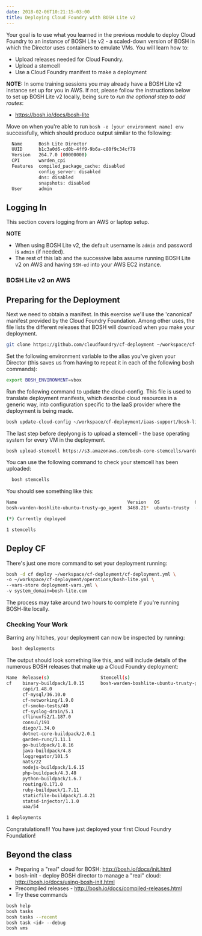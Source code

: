 ```yaml
---
date: 2018-02-06T10:21:15-03:00
title: Deploying Cloud Foundry with BOSH Lite v2
---
```


Your goal is to use what you learned in the previous module to deploy Cloud Foundry to an instance of BOSH Lite v2 - a scaled-down version of BOSH in which the Director uses containers to emulate VMs. You will learn how to:

- Upload releases needed for Cloud Foundry.
- Upload a stemcell
- Use a Cloud Foundry manifest to make a deployment

**NOTE:** In some training sessions you may already have a BOSH Lite v2 instance set up for you in AWS. If not, please follow the instructions below to set up BOSH Lite v2 locally, being sure to *run the optional step to add routes*:

- https://bosh.io/docs/bosh-lite

Move on when you're able to run `bosh -e [your environment name] env` successfully, which should produce output similar to the following:

```sh
  Name      Bosh Lite Director
  UUID      b1c3a0d6-cd0b-4ff9-9b6a-c80f9c34cf79
  Version   264.7.0 (00000000)
  CPI       warden_cpi
  Features  compiled_package_cache: disabled
            config_server: disabled
            dns: disabled
            snapshots: disabled
  User      admin
```

## Logging In

<!-- THIS SECTION WILL NEED TO BE REWRITTEN AFTER WE PIN DOWN AWS METHOD -->

This section covers logging from an AWS or laptop setup.

**NOTE**

- When using BOSH Lite v2, the default username is `admin` and password is `admin` (if needed).
- The rest of this lab and the successive labs assume running BOSH Lite v2 on AWS and having `SSH-ed` into your AWS EC2 instance.

### BOSH Lite v2 on AWS


## Preparing for the Deployment

<!-- THIS SECTION MAY NEED CHANGES FOR AWS -->

Next we need to obtain a manifest. In this exercise we'll use the 'canonical' manifest provided by the Cloud Foundry Foundation. Among other uses, the file lists the different releases that BOSH will download when you make your deployment.

```sh
git clone https://github.com/cloudfoundry/cf-deployment ~/workspace/cf-deployment
```

Set the following environment variable to the alias you've given your Director (this saves us from having to repeat it in each of the following bosh commands):

```sh
export BOSH_ENVIRONMENT=vbox
```

Run the following command to update the cloud-config. This file is used to translate deployment manifests, which describe cloud resources in a generic way, into configuration specific to the IaaS provider where the deployment is being made.

```sh
bosh update-cloud-config ~/workspace/cf-deployment/iaas-support/bosh-lite/cloud-config.yml
```

The last step before deplyong is to upload a stemcell - the base operating system for every VM in the deployment.

```sh
bosh upload-stemcell https://s3.amazonaws.com/bosh-core-stemcells/warden/bosh-stemcell-3468.21-warden-boshlite-ubuntu-trusty-go_agent.tgz
```

You can use the following command to check your stemcell has been uploaded:

```sh
  bosh stemcells
```

You should see something like this:
```sh
Name                                         Version   OS             CPI  CID
bosh-warden-boshlite-ubuntu-trusty-go_agent  3468.21*  ubuntu-trusty  -    765798f4-756f-4ba7-52d4-26e64a5bf0cc

(*) Currently deployed

1 stemcells
```

## Deploy CF

There's just one more command to set your deployment running:

```sh
bosh -d cf deploy ~/workspace/cf-deployment/cf-deployment.yml \
-o ~/workspace/cf-deployment/operations/bosh-lite.yml \
--vars-store deployment-vars.yml \
-v system_domain=bosh-lite.com
```

The process may take around two hours to complete if you're running BOSH-lite locally.

### Checking Your Work

Barring any hitches, your deployment can now be inspected by running:

```sh
  bosh deployments
```

The output should look something like this, and will include details of the numerous BOSH releases that make up a Cloud Foundry deployment:

```sh
Name  Release(s)                   Stemcell(s)                                          Team(s)  Cloud Config
cf    binary-buildpack/1.0.15      bosh-warden-boshlite-ubuntu-trusty-go_agent/3468.21  -        latest
      capi/1.48.0
      cf-mysql/36.10.0
      cf-networking/1.9.0
      cf-smoke-tests/40
      cf-syslog-drain/5.1
      cflinuxfs2/1.187.0
      consul/191
      diego/1.34.0
      dotnet-core-buildpack/2.0.1
      garden-runc/1.11.1
      go-buildpack/1.8.16
      java-buildpack/4.8
      loggregator/101.5
      nats/22
      nodejs-buildpack/1.6.15
      php-buildpack/4.3.48
      python-buildpack/1.6.7
      routing/0.171.0
      ruby-buildpack/1.7.11
      staticfile-buildpack/1.4.21
      statsd-injector/1.1.0
      uaa/54

1 deployments
```

Congratulations!!! You have just deployed your first Cloud Foundry Foundation!

## Beyond the class

* Preparing a "real" cloud for BOSH: http://bosh.io/docs/init.html
* bosh-init - deploy BOSH director to manage a "real" cloud: http://bosh.io/docs/using-bosh-init.html
* Precompiled releases - http://bosh.io/docs/compiled-releases.html
* Try these commands

```sh
bosh help
bosh tasks
bosh tasks --recent
bosh task <id> --debug
bosh vms
```
